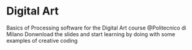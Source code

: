 # Digital Art
Basics of Processing software for the Digital Art course @Politecnico di Milano
Donwnload the slides and start learning by doing with some examples of creative coding
